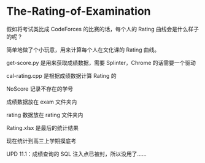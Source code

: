 # The-Rating-of-Examination

假如将考试类比成 CodeForces 的比赛的话，每个人的 Rating 曲线会是什么样子的呢？

简单地做了个小玩意，用来计算每个人在文化课的 Rating 曲线。

get-score.py 是用来获取成绩数据，需要 Splinter，Chrome 的话需要一个驱动

cal-rating.cpp 是根据成绩数据计算 Rating 的

NoScore 记录不存在的学号

成绩数据放在 exam 文件夹内

rating 数据放在 rating 文件夹内

Rating.xlsx 是最后的统计结果

现在统计到高三上学期摸底考

UPD 11.1：成绩查询的 SQL 注入点已被封，所以没用了……
